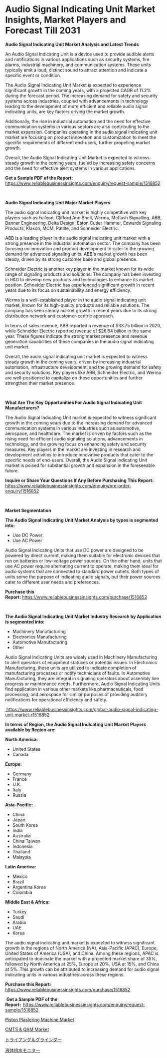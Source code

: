 <p><h1>Audio Signal Indicating Unit Market Insights, Market Players and Forecast Till 2031</h1></p><p><strong>Audio Signal Indicating Unit Market Analysis and Latest Trends</strong></p>
<p><p>An Audio Signal Indicating Unit is a device used to provide audible alerts and notifications in various applications such as security systems, fire alarms, industrial machinery, and communication systems. These units typically emit a loud, distinct sound to attract attention and indicate a specific event or condition.</p><p>The Audio Signal Indicating Unit Market is expected to experience significant growth in the coming years, with a projected CAGR of 11.2% during the forecast period. The increasing demand for safety and security systems across industries, coupled with advancements in technology leading to the development of more efficient and reliable audio signal indicating units, are key factors driving the market growth.</p><p>Additionally, the rise in industrial automation and the need for effective communication systems in various sectors are also contributing to the market expansion. Companies operating in the audio signal indicating unit market are focusing on product innovation and customization to meet the specific requirements of different end-users, further propelling market growth.</p><p>Overall, the Audio Signal Indicating Unit Market is expected to witness steady growth in the coming years, fueled by increasing safety concerns and the need for effective alert systems in various applications.</p></p>
<p><strong>Get a Sample PDF of the Report:&nbsp;</strong> <a href="https://www.reliablebusinessinsights.com/enquiry/request-sample/1516852">https://www.reliablebusinessinsights.com/enquiry/request-sample/1516852</a></p>
<p>&nbsp;</p>
<p><strong>Audio Signal Indicating Unit Major Market Players</strong></p>
<p><p>The audio signal indicating unit market is highly competitive with key players such as Fulleon, Clifford And Snell, Werma, Moflash Signalling, ABB, Banner Engineering, Delta Design, Eaton Cutler Hammer, Edwards Signaling Products, Klaxon, MCM, Patlite, and Schneider Electric. </p><p>ABB is a leading player in the audio signal indicating unit market with a strong presence in the industrial automation sector. The company has been focusing on innovation and product development to cater to the growing demand for advanced signaling units. ABB's market growth has been steady, driven by its strong customer base and global presence.</p><p>Schneider Electric is another key player in the market known for its wide range of signaling products and solutions. The company has been investing in R&D to develop new products and technologies to enhance its market position. Schneider Electric has experienced significant growth in recent years due to its focus on sustainability and energy efficiency.</p><p>Werma is a well-established player in the audio signal indicating unit market, known for its high-quality products and reliable solutions. The company has seen steady market growth in recent years due to its strong distribution network and customer-centric approach.</p><p>In terms of sales revenue, ABB reported a revenue of $33.75 billion in 2020, while Schneider Electric reported revenue of $26.64 billion in the same year. These figures indicate the strong market presence and revenue generation capabilities of these companies in the audio signal indicating unit market.</p><p>Overall, the audio signal indicating unit market is expected to witness steady growth in the coming years, driven by increasing industrial automation, infrastructure development, and the growing demand for safety and security solutions. Key players like ABB, Schneider Electric, and Werma are well-positioned to capitalize on these opportunities and further strengthen their market presence.</p></p>
<p>&nbsp;</p>
<p><strong>What Are The Key Opportunities For Audio Signal Indicating Unit Manufacturers?</strong></p>
<p><p>The Audio Signal Indicating Unit market is expected to witness significant growth in the coming years due to the increasing demand for advanced communication systems in various industries such as automotive, aerospace, and healthcare. The market is driven by factors such as the rising need for efficient audio signaling solutions, advancements in technology, and the growing focus on enhancing safety and security measures. Key players in the market are investing in research and development activities to introduce innovative products that cater to the specific needs of end-users. Overall, the Audio Signal Indicating Unit market is poised for substantial growth and expansion in the foreseeable future.</p></p>
<p><strong>Inquire or Share Your Questions If Any Before Purchasing This Report:</strong> <a href="https://www.reliablebusinessinsights.com/enquiry/pre-order-enquiry/1516852">https://www.reliablebusinessinsights.com/enquiry/pre-order-enquiry/1516852</a></p>
<p>&nbsp;</p>
<p><strong>Market Segmentation</strong></p>
<p><strong>The Audio Signal Indicating Unit Market Analysis by types is segmented into:</strong></p>
<p><ul><li>Use DC Power</li><li>Use AC Power</li></ul></p>
<p><p>Audio Signal Indicating Units that use DC power are designed to be powered by direct current, making them suitable for electronic devices that run on batteries or low-voltage power sources. On the other hand, units that use AC power require alternating current to operate, making them ideal for audio systems that are connected to standard power outlets. Both types of units serve the purpose of indicating audio signals, but their power sources cater to different user needs and preferences.</p></p>
<p><strong>Purchase this Report:&nbsp;</strong><a href="https://www.reliablebusinessinsights.com/purchase/1516852">https://www.reliablebusinessinsights.com/purchase/1516852</a></p>
<p>&nbsp;</p>
<p><strong>The Audio Signal Indicating Unit Market Industry Research by Application is segmented into:</strong></p>
<p><ul><li>Machinery Manufacturing</li><li>Electronics Manufacturing</li><li>Automotive Manufacturing</li><li>Other</li></ul></p>
<p><p>Audio Signal Indicating Units are widely used in Machinery Manufacturing to alert operators of equipment statuses or potential issues. In Electronics Manufacturing, these units are utilized to indicate completion of manufacturing processes or notify technicians of faults. In Automotive Manufacturing, they are integral in signaling operators about assembly line progress or maintenance needs. Furthermore, Audio Signal Indicating Units find application in various other markets like pharmaceuticals, food processing, and aerospace for similar purposes of providing auditory notifications for operational efficiency and safety.</p></p>
<p><a href="https://www.reliablebusinessinsights.com/global-audio-signal-indicating-unit-market-r1516852">&nbsp;https://www.reliablebusinessinsights.com/global-audio-signal-indicating-unit-market-r1516852</a></p>
<p><strong>In terms of Region, the Audio Signal Indicating Unit Market Players available by Region are:</strong></p>
<p>
    <p> <strong> North America: </strong>
        <ul>
            <li>United States</li>
            <li>Canada</li>
        </ul>
        </p> 
    <p> <strong> Europe: </strong>
        <ul>
            <li>Germany</li>
            <li>France</li>
            <li>U.K.</li>
            <li>Italy</li>
            <li>Russia</li>
        </ul>
        </p> 
    <p> <strong> Asia-Pacific: </strong>
        <ul>
            <li>China</li>
            <li>Japan</li>
            <li>South Korea</li>
            <li>India</li>
            <li>Australia</li>
            <li>China Taiwan</li>
            <li>Indonesia</li>
            <li>Thailand</li>
            <li>Malaysia</li>
        </ul>
        </p> 
    <p> <strong> Latin America: </strong>
        <ul>
            <li>Mexico</li>
            <li>Brazil</li>
            <li>Argentina Korea</li>
            <li>Colombia</li>
        </ul>
        </p> 
    <p> <strong> Middle East & Africa: </strong>
        <ul>
            <li>Turkey</li>
            <li>Saudi</li>
            <li>Arabia</li>
            <li>UAE</li>
            <li>Korea</li>
        </ul>
    </p>
    </p>
<p><p>The audio signal indicating unit market is expected to witness significant growth in the regions of North America (NA), Asia-Pacific (APAC), Europe, United States of America (USA), and China. Among these regions, APAC is anticipated to dominate the market with a projected market share of 35%, followed by North America at 25%, Europe at 20%, USA at 15%, and China at 5%. This growth can be attributed to increasing demand for audio signal indicating units in various industries across these regions.</p></p>
<p><strong>Purchase this Report: </strong><a href="https://www.reliablebusinessinsights.com/purchase/1516852">https://www.reliablebusinessinsights.com/purchase/1516852</a></p>
<p>&nbsp;<strong>Get a Sample PDF of the Report:&nbsp;&nbsp;</strong><a href="https://www.reliablebusinessinsights.com/enquiry/request-sample/1516852">https://www.reliablebusinessinsights.com/enquiry/request-sample/1516852</a></p>
<p><strong></strong></p>
<p><p><a href="https://github.com/Alonsoolds3wq1d81czn8rbol/Market-Research-Report-List-3/blob/main/piston-plastering-machine-market.md">Piston Plastering Machine Market</a></p><p><a href="https://issuu.com/reportprime-2/docs/cmts-qam-market-size-2030.pptx">CMTS & QAM Market</a></p><p><a href="https://medium.com/@kaitlensen45645/%E3%82%B0%E3%83%AD%E3%83%BC%E3%83%90%E3%83%AB-%E3%83%88%E3%83%A9%E3%82%A4%E3%82%A2%E3%83%B3%E3%82%B0%E3%83%AB-%E3%82%B0%E3%83%A9%E3%82%A4%E3%83%B3%E3%83%80%E3%83%BC%E6%A5%AD%E7%95%8C-%E3%82%BF%E3%82%A4%E3%83%97-%E3%82%A2%E3%83%97%E3%83%AA%E3%82%B1%E3%83%BC%E3%82%B7%E3%83%A7%E3%83%B3-%E5%B8%82%E5%A0%B4%E3%83%97%E3%83%AC%E3%83%BC%E3%83%A4%E3%83%BC-%E5%9C%B0%E5%9F%9F%E5%88%A5%E6%88%90%E9%95%B7%E5%88%86%E6%9E%90-%E3%81%8A%E3%82%88%E3%81%B3%E5%B0%86%E6%9D%A5%E3%81%AE%E3%82%B7%E3%83%8A%E3%83%AA%E3%82%AA-2024%E5%B9%B4-2031%E5%B9%B4-50278847820b">トライアングルグラインダー</a></p><p><a href="https://github.com/AbigaleHuel/Market-Research-Report-List-1/blob/main/3354021119307.md">液体排水モニター</a></p></p>